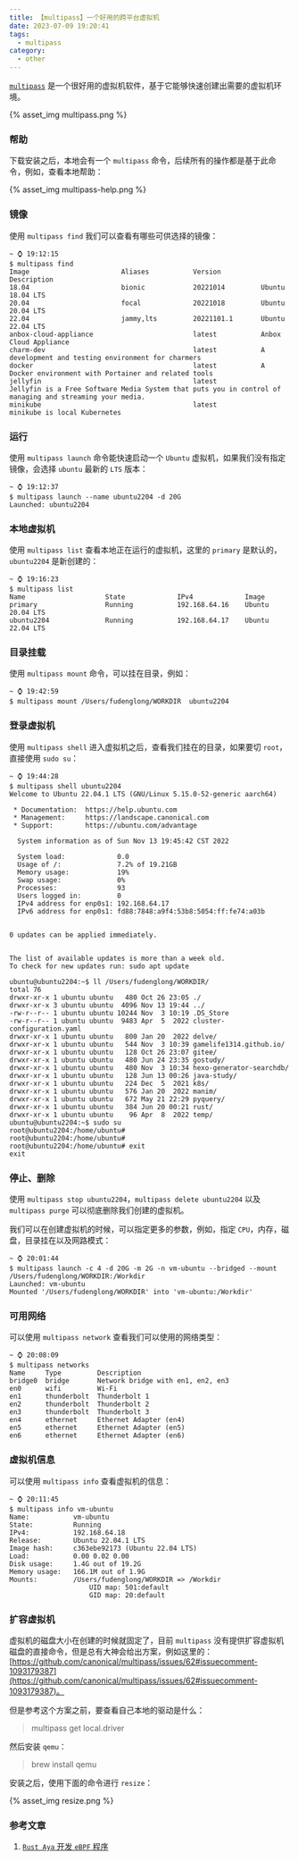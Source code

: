 ```yaml
---
title: 【multipass】一个好用的跨平台虚拟机
date: 2023-07-09 19:20:41
tags:
  - multipass
category:
  - other
---
```


[`multipass`](https://multipass.run/) 是一个很好用的虚拟机软件，基于它能够快速创建出需要的虚拟机环境。

{% asset_img multipass.png %}

<!-- more -->

### 帮助

下载安装之后，本地会有一个 `multipass` 命令，后续所有的操作都是基于此命令，例如，查看本地帮助：

{% asset_img multipass-help.png %}

### 镜像

使用 `multipass find` 我们可以查看有哪些可供选择的镜像：

```
~ ⌚ 19:12:15
$ multipass find
Image                       Aliases           Version          Description
18.04                       bionic            20221014         Ubuntu 18.04 LTS
20.04                       focal             20221018         Ubuntu 20.04 LTS
22.04                       jammy,lts         20221101.1       Ubuntu 22.04 LTS
anbox-cloud-appliance                         latest           Anbox Cloud Appliance
charm-dev                                     latest           A development and testing environment for charmers
docker                                        latest           A Docker environment with Portainer and related tools
jellyfin                                      latest           Jellyfin is a Free Software Media System that puts you in control of managing and streaming your media.
minikube                                      latest           minikube is local Kubernetes
```

### 运行

使用 `multipass launch` 命令能快速启动一个 `Ubuntu` 虚拟机，如果我们没有指定镜像，会选择 `ubuntu` 最新的 `LTS` 版本：

```
~ ⌚ 19:12:37
$ multipass launch --name ubuntu2204 -d 20G
Launched: ubuntu2204
```

### 本地虚拟机

使用 `multipass list` 查看本地正在运行的虚拟机，这里的 `primary` 是默认的，`ubuntu2204` 是新创建的：

```
~ ⌚ 19:16:23
$ multipass list
Name                    State             IPv4             Image
primary                 Running           192.168.64.16    Ubuntu 20.04 LTS
ubuntu2204              Running           192.168.64.17    Ubuntu 22.04 LTS
```

### 目录挂载

使用 `multipass mount` 命令，可以挂在目录，例如：

```
~ ⌚ 19:42:59
$ multipass mount /Users/fudenglong/WORKDIR  ubuntu2204
```

### 登录虚拟机

使用 `multipass shell` 进入虚拟机之后，查看我们挂在的目录，如果要切 `root`，直接使用 `sudo su`：

```
~ ⌚ 19:44:28
$ multipass shell ubuntu2204
Welcome to Ubuntu 22.04.1 LTS (GNU/Linux 5.15.0-52-generic aarch64)

 * Documentation:  https://help.ubuntu.com
 * Management:     https://landscape.canonical.com
 * Support:        https://ubuntu.com/advantage

  System information as of Sun Nov 13 19:45:42 CST 2022

  System load:             0.0
  Usage of /:              7.2% of 19.21GB
  Memory usage:            19%
  Swap usage:              0%
  Processes:               93
  Users logged in:         0
  IPv4 address for enp0s1: 192.168.64.17
  IPv6 address for enp0s1: fd88:7848:a9f4:53b8:5054:ff:fe74:a03b


0 updates can be applied immediately.


The list of available updates is more than a week old.
To check for new updates run: sudo apt update

ubuntu@ubuntu2204:~$ ll /Users/fudenglong/WORKDIR/
total 76
drwxr-xr-x 1 ubuntu ubuntu   480 Oct 26 23:05 ./
drwxr-xr-x 3 ubuntu ubuntu  4096 Nov 13 19:44 ../
-rw-r--r-- 1 ubuntu ubuntu 10244 Nov  3 10:19 .DS_Store
-rw-r--r-- 1 ubuntu ubuntu  9483 Apr  5  2022 cluster-configuration.yaml
drwxr-xr-x 1 ubuntu ubuntu   800 Jan 20  2022 delve/
drwxr-xr-x 1 ubuntu ubuntu   544 Nov  3 10:39 gamelife1314.github.io/
drwxr-xr-x 1 ubuntu ubuntu   128 Oct 26 23:07 gitee/
drwxr-xr-x 1 ubuntu ubuntu   480 Jun 24 23:35 gostudy/
drwxr-xr-x 1 ubuntu ubuntu   480 Nov  3 10:34 hexo-generator-searchdb/
drwxr-xr-x 1 ubuntu ubuntu   128 Jun 13 00:26 java-study/
drwxr-xr-x 1 ubuntu ubuntu   224 Dec  5  2021 k8s/
drwxr-xr-x 1 ubuntu ubuntu   576 Jan 20  2022 manim/
drwxr-xr-x 1 ubuntu ubuntu   672 May 21 22:29 pyquery/
drwxr-xr-x 1 ubuntu ubuntu   384 Jun 20 00:21 rust/
drwxr-xr-x 1 ubuntu ubuntu    96 Apr  8  2022 temp/
ubuntu@ubuntu2204:~$ sudo su
root@ubuntu2204:/home/ubuntu#
root@ubuntu2204:/home/ubuntu#
root@ubuntu2204:/home/ubuntu# exit
exit
```

### 停止、删除

使用 `multipass stop ubuntu2204`，`multipass delete ubuntu2204` 以及 `multipass purge` 可以彻底删除我们创建的虚拟机。

我们可以在创建虚拟机的时候，可以指定更多的参数，例如，指定 `CPU`，内存，磁盘，目录挂在以及网路模式：

```
~ ⌚ 20:01:44
$ multipass launch -c 4 -d 20G -m 2G -n vm-ubuntu --bridged --mount /Users/fudenglong/WORKDIR:/Workdir
Launched: vm-ubuntu
Mounted '/Users/fudenglong/WORKDIR' into 'vm-ubuntu:/Workdir'
```

### 可用网络

可以使用 `multipass network` 查看我们可以使用的网络类型：

```
~ ⌚ 20:08:09
$ multipass networks
Name     Type         Description
bridge0  bridge       Network bridge with en1, en2, en3
en0      wifi         Wi-Fi
en1      thunderbolt  Thunderbolt 1
en2      thunderbolt  Thunderbolt 2
en3      thunderbolt  Thunderbolt 3
en4      ethernet     Ethernet Adapter (en4)
en5      ethernet     Ethernet Adapter (en5)
en6      ethernet     Ethernet Adapter (en6)
```

### 虚拟机信息

可以使用 `multipass info` 查看虚拟机的信息：

```
~ ⌚ 20:11:45
$ multipass info vm-ubuntu
Name:           vm-ubuntu
State:          Running
IPv4:           192.168.64.18
Release:        Ubuntu 22.04.1 LTS
Image hash:     c363ebe92173 (Ubuntu 22.04 LTS)
Load:           0.00 0.02 0.00
Disk usage:     1.4G out of 19.2G
Memory usage:   166.1M out of 1.9G
Mounts:         /Users/fudenglong/WORKDIR => /Workdir
                    UID map: 501:default
                    GID map: 20:default
```

### 扩容虚拟机

虚拟机的磁盘大小在创建的时候就固定了，目前 `multipass` 没有提供扩容虚拟机磁盘的直接命令，但是总有大神会给出方案，例如这里的：[https://github.com/canonical/multipass/issues/62#issuecomment-1093179387](https://github.com/canonical/multipass/issues/62#issuecomment-1093179387)。

但是参考这个方案之前，要查看自己本地的驱动是什么：

> multipass get local.driver

然后安装 `qemu`：

> brew install  qemu

安装之后，使用下面的命令进行 `resize`：

{% asset_img resize.png %}

### 参考文章

1. [`Rust Aya` 开发 `eBPF` 程序](https://mp.weixin.qq.com/s/HuTISol9ucqo7EQAVS8h6g)